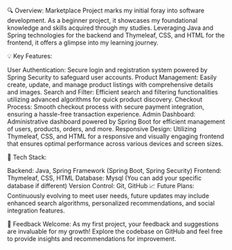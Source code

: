 🔍 Overview:
Marketplace Project marks my initial foray into software development. As a beginner project, it showcases my foundational knowledge and skills acquired through my studies. Leveraging Java and Spring technologies for the backend and Thymeleaf, CSS, and HTML for the frontend, it offers a glimpse into my learning journey.

💡 Key Features:

User Authentication: Secure login and registration system powered by Spring Security to safeguard user accounts.
Product Management: Easily create, update, and manage product listings with comprehensive details and images.
Search and Filter: Efficient search and filtering functionalities utilizing advanced algorithms for quick product discovery.
Checkout Process: Smooth checkout process with secure payment integration, ensuring a hassle-free transaction experience.
Admin Dashboard: Administrative dashboard powered by Spring Boot for efficient management of users, products, orders, and more.
Responsive Design: Utilizing Thymeleaf, CSS, and HTML for a responsive and visually engaging frontend that ensures optimal performance across various devices and screen sizes.

🔧 Tech Stack:

Backend: Java, Spring Framework (Spring Boot, Spring Security)
Frontend: Thymeleaf, CSS, HTML
Database: Mysql (You can add your specific database if different)
Version Control: Git, GitHub
📈 Future Plans:
Continuously evolving to meet user needs, future updates may include enhanced search algorithms, personalized recommendations, and social integration features.

🌟 Feedback Welcome:
As my first project, your feedback and suggestions are invaluable for my growth! Explore the codebase on GitHub and feel free to provide insights and recommendations for improvement.
